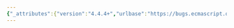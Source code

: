 ```yaml
---
{"_attributes":{"version":"4.4.4+","urlbase":"https://bugs.ecmascript.org/","maintainer":"dherman@mozilla.com"},"bug":{"bug_id":3320,"creation_ts":"2014-11-13 08:36:00 -0800","short_desc":"6.1.7.4 Well-Known Intrinsic Objects: Missing intrinsic entry for \"%eval%\"","delta_ts":"2014-12-07 14:35:00 -0800","product":"Draft for 6th Edition","component":"editorial issue","version":"Rev 28: October 14, 2014 Draft","rep_platform":"All","op_sys":"All","bug_status":"RESOLVED","resolution":"FIXED","priority":"Normal","bug_severity":"normal","everconfirmed":true,"reporter":{"uid":"andrebargull","name":"André Bargull"},"assigned_to":{"uid":"allen","name":"Allen Wirfs-Brock"},"long_desc":[{"commentid":10569,"comment_count":0,"who":{"uid":"andrebargull","name":"André Bargull"},"bug_when":"2014-11-13 08:36:41 -0800","thetext":"6.1.7.4 Well-Known Intrinsic Objects, Table 7.\n\n12.3.4.1 step 4.a uses %eval%, %eval% is not listed in Table 7."},{"commentid":10786,"comment_count":1,"who":{"uid":"allen","name":"Allen Wirfs-Brock"},"bug_when":"2014-12-05 12:04:49 -0800","thetext":"fixed in rev29 editor's draft"},{"commentid":10845,"comment_count":2,"who":{"uid":"allen","name":"Allen Wirfs-Brock"},"bug_when":"2014-12-07 14:35:00 -0800","thetext":"fixed in rev29"}]}}
---
```

